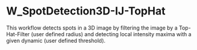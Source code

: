 # W_SpotDetection3D-IJ-TopHat
This workflow detects spots in a 3D image by filtering the image by a Top-Hat-Filter (user defined radius) and detecting local intensity maxima with a given dynamic (user defined threshold).
